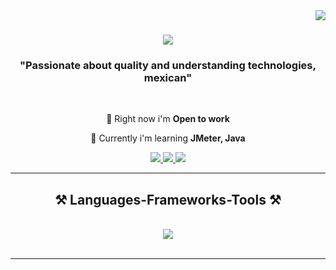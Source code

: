 <img align="right" src="https://visitor-badge.laobi.icu/badge?page_id=JavierMeO.JavierMeO" />

<h1 align="center">
    <img src="https://readme-typing-svg.herokuapp.com/?font=Righteous&size=35&center=true&vCenter=true&width=500&height=70&duration=4000&lines=I+am+Javier!+👋;+Thanks+for+your+visit!;" />
</h1>

<h3 align="center"> "Passionate about quality and understanding technologies, mexican" </h3>

<br/>

<div align="center">
 
 🔭 Right now i'm **Open to work**
 
 🌱 Currently i'm learning **JMeter, Java**

 </div>
 
<div align="center"> 
  <a href="mailto:mezaolivasjavier50@gmail.com">
    <img src="https://img.shields.io/badge/Gmail-333333?style=for-the-badge&logo=gmail&logoColor=red" />
  </a>
  <a href="https://www.linkedin.com/in/meza-olivas-javier/" target="_blank">
    <img src="https://img.shields.io/badge/LinkedIn-0077B5?style=for-the-badge&logo=linkedin&logoColor=white" target="_blank" />
  </a>
  <a href="https://github.com/JavierMeO" target="_blank">
     <img src="https://img.shields.io/badge/Portfolio-FF5722?style=for-the-badge&logo=todoist&logoColor=white" target="_blank" /> <!-- sqlite, safari, google-chrome are other good icon options -->
  </a>
</div>

 <hr/>
 
<h2 align="center">⚒️ Languages-Frameworks-Tools ⚒️</h2>
<br/>
<div align="center">
    <img src="https://skillicons.dev/icons?i=python,pycharm,selenium,postman,git,github,cypress,javascript, azure,SQL" />
</div>

<br/>
<hr/>
